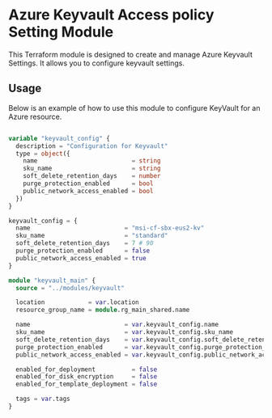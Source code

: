 # Azure Keyvault Access policy Setting Module

This Terraform module is designed to create and manage Azure Keyvault Settings. It allows you to configure keyvault settings.

## Usage

Below is an example of how to use this module to configure KeyVault for an Azure resource.



```terraform

variable "keyvault_config" {
  description = "Configuration for Keyvault"
  type = object({
    name                          = string
    sku_name                      = string
    soft_delete_retention_days    = number
    purge_protection_enabled      = bool
    public_network_access_enabled = bool
  })
}

keyvault_config = {
  name                          = "msi-cf-sbx-eus2-kv"
  sku_name                      = "standard"
  soft_delete_retention_days    = 7 # 90
  purge_protection_enabled      = false
  public_network_access_enabled = true
}

module "keyvault_main" {
  source = "../modules/keyvault"

  location            = var.location
  resource_group_name = module.rg_main_shared.name

  name                          = var.keyvault_config.name
  sku_name                      = var.keyvault_config.sku_name
  soft_delete_retention_days    = var.keyvault_config.soft_delete_retention_days
  purge_protection_enabled      = var.keyvault_config.purge_protection_enabled
  public_network_access_enabled = var.keyvault_config.public_network_access_enabled

  enabled_for_deployment          = false
  enabled_for_disk_encryption     = false
  enabled_for_template_deployment = false

  tags = var.tags
}
```